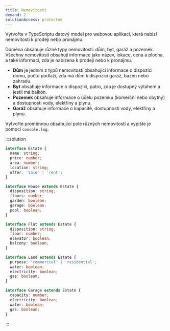 ```yaml
---
title: Nemovitosti
demand: 2
solutionAccess: protected
---
```


Vytvořte v TypeScriptu datový model pro webovou aplikaci, která nabízí nemovitosti k prodeji nebo pronájmu.

Doména obsahuje různé typy nemovitostí: dům, byt, garáž a pozemek. Všechny nemovitosti obsahují informace jako název, lokace, cena a plocha, a také informaci, zda je nabízena k prodeji nebo k pronájmu.

- **Dům** je jedním z typů nemovitostí obsahující informace o dispozici domu, počtu podlaží, zda má dům k dispozici garáž, bazén nebo zahradu.
- **Byt** obsahuje informace o dispozici, patro, zda je dostupný výtahem a jestli má balkón.
- **Pozemek** obsahuje informace o účelu pozemku (komerční nebo obytný) a dostupnosti vody, elektřiny a plynu.
- **Garáž** obsahuje informace o kapacitě, dostupnosti vody, elektřiny a plynu.

Vytvořte proměnnou obsahující pole různých nemovitostí a vypište je pomocí `console.log`.

:::solution
```ts
interface Estate {
  name: string;
  price: number;
  area: number;
  location: string;
  offer: 'sale' | 'rent';
}

interface House extends Estate {
  disposition: string;
  floors: number;
  garden: boolean;
  garage: boolean;
  pool: boolean;
}

interface Flat extends Estate {
  disposition: string;
  floor: number;
  elevator: boolean;
  balcony: boolean;
}

interface Land extends Estate {
  purpose: 'commercial' | 'residential';
  water: boolean;
  electricity: boolean;
  gas: boolean;
}

interface Garage extends Estate {
  capacity: number;
  electricity: boolean;
  water: boolean;
  gas: boolean;
}
```
:::



